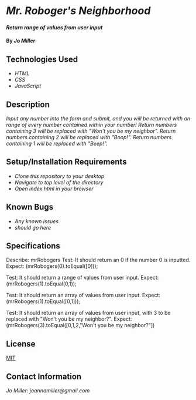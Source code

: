 # _Mr. Roboger's Neighborhood_

#### _Return range of values from user input_

#### By _**Jo Miller**_

## Technologies Used

* _HTML_
* _CSS_
* _JavaScript_

## Description

_Input any number into the form and submit, and you will be returned with an range of every number contained within your number! Return numbers containing 3 will be replaced with "Won't you be my neighbor". Return numbers containing 2 will be replaced with "Boop!". Return numbers containing 1 will be replaced with "Beep!"._

## Setup/Installation Requirements

* _Clone this repository to your desktop_
* _Navigate to top level of the directory_
* _Open index.html in your browser_

## Known Bugs

* _Any known issues_
* _should go here_

## Specifications

Describe: mrRobogers
Test: It should return an 0 if the number 0 is inputted.
Expect: (mrRobogers(0).toEqual([0]));

Test: It should return a range of values from user input.
Expect: (mrRobogers(1).toEqual(0,1));

Test: It should return an array of values from user input.
Expect: (mrRobogers(1).toEqual([0,1]));

Test: It should return an array of values from user input, with 3 to be replaced with "Won't you be my neighbor?".
Expect: (mrRobogers(3).toEqual([0,1,2,"Won't you be my neighbor?"])

## License

[MIT](LICENSE.txt)

## Contact Information

_Jo Miller: joannamiller@gmail.com_
